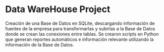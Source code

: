 # Data WareHouse Project 
Creación de una Base de Datos en SQLite, descargando información de 
fuentes de la empresa para transformarlas y subirlas a la Base de Datos 
donde se crean las conexiones entre tablas. Se crearon scripts en Python 
que generan reportes automáticos e información relevante utilizando la 
información de la Base de Datos.

